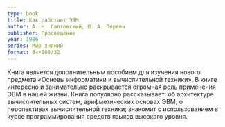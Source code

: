 ```yaml
---
type: book
title: Как работает ЭВМ
author: А. Н. Салтовский, Ю. А. Первин
publisher: Просвещение
year: 1986
series: Мир знаний
format: 84×108/32
---
```


Книга является дополнительным пособием для изучения нового предмета «Основы информатики и вычислительной техники». В книге интересно и занимательно раскрывается огромная роль применения ЭВМ в нашей жизни. Книга популярно рассказывает: об архитектуре вычислительных систем, арифметических основах ЭВМ, о перспективах вычислительной техники; знакомит с использованием в курсе программирования средств языков высокого уровня.

